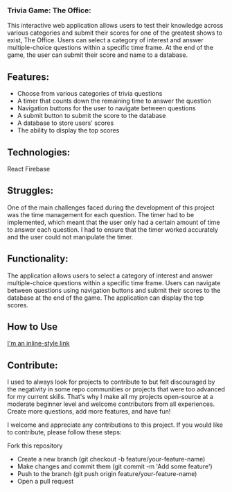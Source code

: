 ### Trivia Game: The Office:

This interactive web application allows users to test their knowledge across various categories and submit their scores for one of the greatest shows to exist, The Office. Users can select a category of interest and answer multiple-choice questions within a specific time frame. At the end of the game, the user can submit their score and name to a database.

## Features:

- Choose from various categories of trivia questions
- A timer that counts down the remaining time to answer the question
- Navigation buttons for the user to navigate between questions
- A submit button to submit the score to the database
- A database to store users' scores
- The ability to display the top scores

## Technologies:

React
Firebase

## Struggles:

One of the main challenges faced during the development of this project was the time management for each question. The timer had to be implemented, which meant that the user only had a certain amount of time to answer each question. I had to ensure that the timer worked accurately and the user could not manipulate the timer.

## Functionality:

The application allows users to select a category of interest and answer multiple-choice questions within a specific time frame. Users can navigate between questions using navigation buttons and submit their scores to the database at the end of the game. The application can display the top scores.


## How to Use
[I'm an inline-style link](https://www.google.com) <!-- google is placeholder -->

## Contribute:
I used to always look for projects to contribute to but felt discouraged by the negativity in some repo communities or projects that were too advanced for my current skills. That's why I make all my projects open-source at a moderate beginner level and welcome contributors from all experiences. Create more questions, add more features, and have fun! 

I welcome and appreciate any contributions to this project. If you would like to contribute, please follow these steps:

Fork this repository
- Create a new branch (git checkout -b feature/your-feature-name)
- Make changes and commit them (git commit -m 'Add some feature')
- Push to the branch (git push origin feature/your-feature-name)
- Open a pull request

<!-- 
How to Use

Clone the repository to your local machine.
Navigate to the project directory.
Run npm install to install dependencies.
Run npm start to start the application.
The application will launch in your default browser at http://localhost:3000/. -->